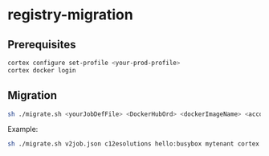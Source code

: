 # registry-migration

## Prerequisites
```bash
cortex configure set-profile <your-prod-profile>
cortex docker login
```

## Migration
```bash
sh ./migrate.sh <yourJobDefFile> <DockerHubOrd> <dockerImageName> <account/tenant> [<cortexEnv/Tier>]
```

Example:
```bash
sh ./migrate.sh v2job.json c12esolutions hello:busybox mytenant cortex
```
